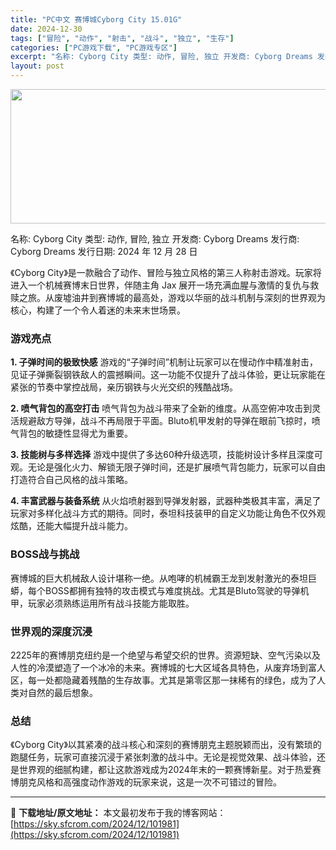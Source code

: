 ```yaml
---
title: "PC中文 赛博城Cyborg City 15.01G"
date: 2024-12-30
tags: ["冒险", "动作", "射击", "战斗", "独立", "生存"]
categories: ["PC游戏下载", "PC游戏专区"]
excerpt: "名称: Cyborg City 类型: 动作, 冒险, 独立 开发商: Cyborg Dreams 发行商: Cyborg Dreams 发行日期: 2024 年 12 月 28 日 《Cyborg City》是一款融合了动作、冒险与独立风格的第三人称射击游戏。玩家将进入一个机械赛博末日世界，伴随主&hellip;"
layout: post
---
```


<img class="aligncenter size-full wp-image-101982" src="https://sky.sfcrom.com/wp-content/uploads/2024/12/2024123003091880.webp" alt="" width="660" height="215" />

名称: Cyborg City
类型: 动作, 冒险, 独立
开发商: Cyborg Dreams
发行商: Cyborg Dreams
发行日期: 2024 年 12 月 28 日

《Cyborg City》是一款融合了动作、冒险与独立风格的第三人称射击游戏。玩家将进入一个机械赛博末日世界，伴随主角 Jax 展开一场充满血腥与激情的复仇与救赎之旅。从废墟油井到赛博城的最高处，游戏以华丽的战斗机制与深刻的世界观为核心，构建了一个令人着迷的未来末世场景。
<h3>游戏亮点</h3>
<strong>1. 子弹时间的极致快感</strong>
游戏的“子弹时间”机制让玩家可以在慢动作中精准射击，见证子弹撕裂钢铁敌人的震撼瞬间。这一功能不仅提升了战斗体验，更让玩家能在紧张的节奏中掌控战局，亲历钢铁与火光交织的残酷战场。

<strong>2. 喷气背包的高空打击</strong>
喷气背包为战斗带来了全新的维度。从高空俯冲攻击到灵活规避敌方导弹，战斗不再局限于平面。Bluto机甲发射的导弹在眼前飞掠时，喷气背包的敏捷性显得尤为重要。

<strong>3. 技能树与多样选择</strong>
游戏中提供了多达60种升级选项，技能树设计多样且深度可观。无论是强化火力、解锁无限子弹时间，还是扩展喷气背包能力，玩家可以自由打造符合自己风格的战斗策略。

<strong>4. 丰富武器与装备系统</strong>
从火焰喷射器到导弹发射器，武器种类极其丰富，满足了玩家对多样化战斗方式的期待。同时，泰坦科技装甲的自定义功能让角色不仅外观炫酷，还能大幅提升战斗能力。
<h3>BOSS战与挑战</h3>
赛博城的巨大机械敌人设计堪称一绝。从咆哮的机械霸王龙到发射激光的泰坦巨蟒，每个BOSS都拥有独特的攻击模式与难度挑战。尤其是Bluto驾驶的导弹机甲，玩家必须熟练运用所有战斗技能方能取胜。
<h3>世界观的深度沉浸</h3>
2225年的赛博朋克纽约是一个绝望与希望交织的世界。资源短缺、空气污染以及人性的冷漠塑造了一个冰冷的未来。赛博城的七大区域各具特色，从废弃场到富人区，每一处都隐藏着残酷的生存故事。尤其是第零区那一抹稀有的绿色，成为了人类对自然的最后想象。
<h3>总结</h3>
《Cyborg City》以其紧凑的战斗核心和深刻的赛博朋克主题脱颖而出，没有繁琐的跑腿任务，玩家可直接沉浸于紧张刺激的战斗中。无论是视觉效果、战斗体验，还是世界观的细腻构建，都让这款游戏成为2024年末的一颗赛博新星。对于热爱赛博朋克风格和高强度动作游戏的玩家来说，这是一次不可错过的冒险。

---
📖 **下载地址/原文地址：** 本文最初发布于我的博客网站：[https://sky.sfcrom.com/2024/12/101981](https://sky.sfcrom.com/2024/12/101981)
